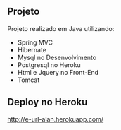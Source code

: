 ## Projeto
Projeto realizado em Java utilizando:
- Spring MVC
- Hibernate
- Mysql no Desenvolvimento
- Postgresql no Heroku 
- Html e Jquery no Front-End
- Tomcat

## Deploy no Heroku
http://e-url-alan.herokuapp.com/

